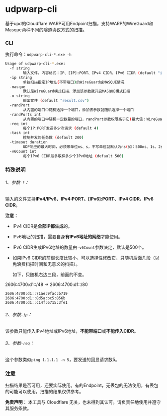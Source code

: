 # udpwarp-cli

基于upd的Cloudflare WARP可用Endpoint扫描，支持WARP的WireGuard和Masque两种不同的隧道协议方式的扫描。

### CLI

执行命令：`udpwarp-cli-*.exe -h`

```bash
Usage of udpwarp-cli-*.exe:
  -f string
        输入文件，内容格式：IP、[IP]:PORT、IPv4 CIDR、IPv6 CIDR (default "ips-v4.txt")
  -ip string
        单独扫描指定IP地址(不带端口)的WireGuard或MASQUE情况
  -masque
        默认是WireGuard模式扫描，添加该参数就开启MASQUE模式扫描
  -o string
        输出文件 (default "result.csv")
  -randPort
        从内置的端口中随机选择一个端口，添加该参数就随机选择一个端口
  -randPorts int
        从内置的端口中随机一定数量的端口，randPort参数权限高于它(最大值：WireGuard协议为54/Masque协议为7) (default 10)
  -req int
        每个IP:PORT发送多少次请求 (default 4)
  -task int
        控制并发的任务数 (default 200)
  -timeout duration
        UDP响应的最大时间，必须带单位ms、s，不写单位就默认为ns(如：500ms、1s、2s、3s) (default 500ms)
  -v6Count int
        每个IPv6 CIDR最多取样多少个IPv6地址 (default 500)
```
### 特殊说明

###### 1、参数`-f`：

输入的文件支持**IPv4/IPv6、IPv4:PORT、[IPv6]:PORT、IPv4 CIDR、IPv6 CIDR**。

**注意：**

- IPv4 CIDR是**全部IP都生成**的。

- IPv6地址的扫描，需要自身**有IPv6地址的网络**才能使用。

- IPv6 CIDR生成IPv6地址的数量由`-v6Count`参数决定，默认是500个。

- 如果IPv6 CIDR的前缀长度比较小，可以选择性修改它，只随机后面几段（以免浪费扫描时间和无意义的扫描）。

  如下，只随机右边三段，前面的不变。

2606:4700:d1::/48 -> 2606:4700:d1::/80

```txt
2606:4700:d1::71ae:9fac:b719
2606:4700:d1::8d5a:bc5:856b
2606:4700:d1::c14f:6715:3fe1
```

###### 2、参数`-ip`：

该参数只能传入IPv4地址或IPv6地址，**不能带端口**或**不能传入CIDR**。

###### 3、参数`-req`：

这个参数类似`ping 1.1.1.1 -n 5`，要发送的回显请求数5。

### 注意

扫描结果是否可用，还要实际使用。有的Endpoint，无丢包的无法使用，有丢包的可能可以使用，扫描的结果仅供参考。

**免责声明**： 本工具与 Cloudflare 无关，也未得到其认可。请负责任地使用并遵守其服务条款。
